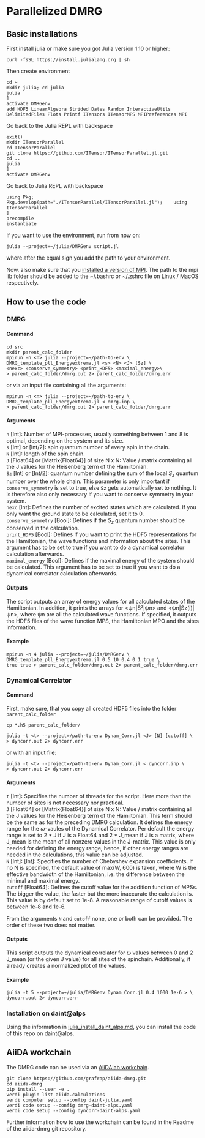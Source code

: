 # Parallelized DMRG
## Basic installations
First install julia or make sure you got Julia version 1.10 or higher:
```shell
curl -fsSL https://install.julialang.org | sh
```
Then create environment
```shell
cd ~
mkdir julia; cd julia
julia
]
activate DMRGenv
add HDF5 LinearAlgebra Strided Dates Random InteractiveUtils DelimitedFiles Plots Printf ITensors ITensorMPS MPIPreferences MPI
```
Go back to the Julia REPL with backspace
```shell
exit()
mkdir ITensorParallel
cd ITensorParallel
git clone https://github.com/ITensor/ITensorParallel.jl.git
cd ..
julia
]
activate DMRGenv
```
Go back to Julia REPL with backspace
```shell
using Pkg;    Pkg.develop(path="./ITensorParallel/ITensorParallel.jl");    using ITensorParallel
]
precompile
instantiate
```
If you want to use the environment, run from now on: 
```shell
julia --project=~/julia/DMRGenv script.jl
```
where after the equal sign you add the path to your environment.

Now, also make sure that you [installed a version of MPI](https://docs.open-mpi.org/en/v5.0.x/installing-open-mpi/quickstart.html). The path to the mpi lib folder should be added to the ~/.bashrc or ~/.zshrc file on Linux / MacOS respectively.

## How to use the code
### DMRG
#### Command
```shell
cd src
mkdir parent_calc_folder
mpirun -n <n> julia --project=~/path-to-env \
DMRG_template_pll_Energyextrema.jl <s> <N> <J> [Sz] \
<nexc> <conserve_symmetry> <print_HDF5> <maximal_energy>\
> parent_calc_folder/dmrg.out 2> parent_calc_folder/dmrg.err
```
or via an input file containing all the arguments:
```shell
mpirun -n <n> julia --project=~/path-to-env \
DMRG_template_pll_Energyextrema.jl < dmrg.inp \
> parent_calc_folder/dmrg.out 2> parent_calc_folder/dmrg.err
```
#### Arguments
`n` [Int]: Number of MPI-processes, usually something between 1 and 8 is optimal, depending on the system and its size.\
`s` [Int] or [Int/2]: spin quantum number of every spin in the chain.\
`N` [Int]: length of the spin chain.\
`J` [Float64] or [Matrix{Float64}] of size N x N: Value / matrix containing all the J values for the Heisenberg term of the Hamiltonian.\
`Sz` [Int] or [Int/2]: quantum number defining the sum of the local $S_z$ quantum number over the whole chain. This parameter is only important if `conserve_symmetry` is set to true, else `Sz` gets automatically set to nothing. It is therefore also only necessary if you want to conserve symmetry in your system.\
`nexc` [Int]: Defines the number of excited states which are calculated. If you only want the ground state to be calculated, set it to 0.\
`conserve_symmetry` [Bool]: Defines if the $S_z$ quantum number should be conserved in the calculation.\
`print_HDF5` [Bool]: Defines if you want to print the HDF5 representations for the Hamiltonian, the wave functions and information about the sites. This argument has to be set to true if you want to do a dynamical correlator calculation afterwards.\
`maximal_energy` [Bool]: Defines if the maximal energy of the system should be calculated. This argument has to be set to true if you want to do a dynamical correlator calculation afterwards.
#### Outputs
The script outputs an array of energy values for all calculated states of the Hamiltonian. In addition, it prints the arrays for <ψn|S²|ψn> and <ψn|Sz(i)|ψn>, where ψn are all the calculated wave functions. If specified, it outputs the HDF5 files of the wave function MPS, the Hamiltonian MPO and the sites information.
#### Example
```shell
mpirun -n 4 julia --project=~/julia/DMRGenv \
DMRG_template_pll_Energyextrema.jl 0.5 10 0.4 0 1 true \
true true > parent_calc_folder/dmrg.out 2> parent_calc_folder/dmrg.err
```

### Dynamical Correlator
#### Command
First, make sure, that you copy all created HDF5 files into the folder `parent_calc_folder`
```shell
cp *.h5 parent_calc_folder/
```
```shell
julia -t <t> --project=/path-to-env Dynam_Corr.jl <J> [N] [cutoff] \ 
> dyncorr.out 2> dyncorr.err
```
or with an input file:
```shell
julia -t <t> --project=/path-to-env Dynam_Corr.jl < dyncorr.inp \
> dyncorr.out 2> dyncorr.err
```
#### Arguments
`t` [Int]: Specifies the number of threads for the script. Here more than the number of sites is not necessary nor practical.\
`J` [Float64] or [Matrix{Float64}] of size N x N: Value / matrix containing all the J values for the Heisenberg term of the Hamiltonian. This term should be the same as for the preceding DMRG calculation. It defines the energy range for the $\omega$-vaules of the Dynamical Correlator. Per default the energy range is set to 2 * J if J is a Float64 and 2 * J_mean if J is a matrix, where J_mean is the mean of all nonzero values in the J-matrix. This value is only needed for defining the energy range, hence, if other energy ranges are needed in the calculations, this value can be adjusted.\
`N` [Int]: [Int]: Specifies the number of Chebyshev expansion coefficients. If no N is specified, the default value of max(W, 600) is taken, where W is the effective bandwidth of the Hamiltonian, i.e. the difference between the minimal and maximal energy.\
`cutoff` [Float64]: Defines the cutoff value for the addition function of MPSs. The bigger the value, the faster but the more inaccurate the calculation is. This value is by default set to 1e-8. A reasonable range of cutoff values is between 1e-8 and 1e-6.

From the arguments `N` and `cutoff` none, one or both can be provided. The order of these two does not matter.

#### Outputs
This script outputs the dynamical correlator for ω values between 0 and 2 J_mean (or the given J value) for all sites of the spinchain. Additionally, it already creates a normalized plot of the values.

#### Example
```shell
julia -t 5 --project=~/julia/DMRGenv Dynam_Corr.jl 0.4 1000 1e-6 > \
dyncorr.out 2> dyncorr.err
```

### Installation on daint@alps
Using the information in [julia_install_daint_alps.md](julia_install_daint_alps.md), you can install the code of this repo on daint@alps.

## AiiDA workchain
The DMRG code can be used via an [AiiDAlab workchain](https://github.com/grafrap/aiida-dmrg.git).

```shell
git clone https://github.com/grafrap/aiida-dmrg.git
cd aiida-dmrg 
pip install --user -e .
verdi plugin list aiida.calculations
verdi computer setup --config daint-julia.yaml
verdi code setup --config dmrg-daint-alps.yaml
verdi code setup --config dyncorr-daint-alps.yaml
```
Further information how to use the workchain can be found in the Readme of the aiida-dmrg git repository.
